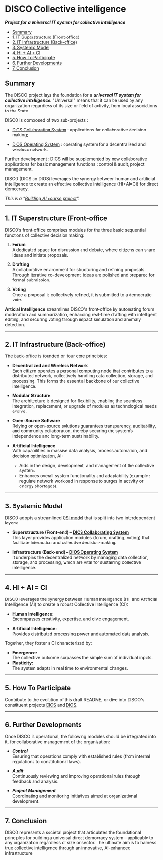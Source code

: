 # **DISCO Collective intelligence**  
***Project for a universal IT system for collective intelligence***

- [Summary](#summary)
- [1. IT Superstructure (Front-office)](#1-it-superstructure-front-office)
- [2. IT Infrastructure (Back-office)](#2-it-infrastructure-back-office)
- [3. Systemic Model](#3-systemic-model)
- [4. HI + AI = CI](#4-hi--ai--ci)
- [5. How To Participate](#5-how-to-participate)
- [6. Further Developments](#6-further-developments)
- [7. Conclusion](#7-conclusion)

## Summary

The DISCO project lays the foundation for a ***universal IT system for collective intelligence***. "Universal" means that it can be used by any organization regardless of its size or field of activity, from local associations to the State. 

DISCO is composed of two sub-projects :

- [DICS Collaborating System](https://github.com/FJortay/DICS-Collaborating-System) : applications for collaborative decision making;

- [DIOS Operating System](https://github.com/FJortay/DIOS-Operating-System) : operating system for a decentralized and wireless network.

Further development : DICS will be supplemented by new collaborative applications for basic management functions : control & audit, project management.

DISCO (DICS on DIOS) leverages the synergy between human and artificial intelligence to create an effective collective intelligence (HI+AI=CI) for direct democracy.

*This is a "[Building AI course project](https://buildingai.elementsofai.com/)".*

---

## 1. IT Superstructure (Front-office

DISCO’s front-office comprises modules for the three basic sequential functions of collective decision making:

1. **Forum**  
   A dedicated space for discussion and debate, where citizens can share ideas and initiate proposals.

2. **Drafting**  
   A collaborative environment for structuring and refining proposals. Through iterative co-development, ideas are polished and prepared for formal submission.

3. **Voting**  
   Once a proposal is collectively refined, it is submitted to a democratic vote.

**Articial Intelligence** streamlines DISCO's front-office by automating forum moderation and summarization, enhancing real-time drafting with intelligent editing, and securing voting through impact simulation and anomaly detection.

---

## 2. IT Infrastructure (Back-office)

The back-office is founded on four core principles:

- **Decentralized and Wireless Network**  
  Each citizen operates a personal computing node that contributes to a distributed network, collectively handling data collection, storage, and processing. This forms the essential backbone of our collective intelligence.

- **Modular Structure**  
  The architecture is designed for flexibility, enabling the seamless integration, replacement, or upgrade of modules as technological needs evolve.

- **Open-Source Software**  
  Relying on open-source solutions guarantees transparency, auditability, and community collaboration, thereby securing the system’s independence and long-term sustainability.

- **Artificial Intelligence**  
  With capabilities in massive data analysis, process automation, and decision optimization, AI:
  - Aids in the design, development, and management of the collective system.
  - Enhances overall system functionality and adaptability (example : regulate network workload in response to surges in activity or energy shortages).

---


## 3. Systemic Model

DISCO adopts a streamlined [OSI model](https://en.wikipedia.org/wiki/OSI_model) that is split into two interdependent layers:

- **Superstructure (Front-end) – [DICS Collaborating System](https://github.com/FJortay/DICS-Collaborating-System)**  
  This layer provides application modules (forum, drafting, voting) that facilitate interaction and collective decision-making.

- **Infrastructure (Back-end) – [DIOS Operating System](https://github.com/FJortay/DIOS-Operating-System)**  
  It underpins the decentralized network by managing data collection, storage, and processing, which are vital for sustaining collective intelligence.

---

## 4. HI + AI = CI

DISCO leverages the synergy between Human Intelligence (HI) and Artificial Intelligence (AI) to create a robust Collective Intelligence (CI):

- **Human Intelligence:**  
  Encompasses creativity, expertise, and civic engagement.

- **Artificial Intelligence:**  
  Provides distributed processing power and automated data analysis.

Together, they foster a CI characterized by:

- **Emergence:**  
  The collective outcome surpasses the simple sum of individual inputs.
- **Plasticity:**  
  The system adapts in real time to environmental changes.

---

## 5. How To Participate

Contribute to the evolution of this draft README, or dive into DISCO's constituent projects [DICS](https://github.com/FJortay/DICS-Collaborating-System) and [DIOS](https://github.com/FJortay/DIOS-Operating-System).

---

## 6. Further Developments

Once DISCO is operational, the following modules should be integrated into it, for collaborative management of the organization:

   - ***Control***  
  Ensuring that operations comply with established rules (from internal regulations to constitutional laws).

   - ***Audit***  
  Continuously reviewing and improving operational rules through feedback and analysis.

   - ***Project Management***  
  Coordinating and monitoring initiatives aimed at organizational development.

---

## 7. Conclusion

DISCO represents a societal project that articulates the foundational principles for building a universal direct democracy system—applicable to any organization regardless of size or sector. The ultimate aim is to harness true collective intelligence through an innovative, AI-enhanced infrastructure.
